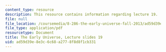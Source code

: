 ```yaml
---
content_type: resource
description: This resource contains information regarding lecture 19.
file: null
file_location: /coursemedia/8-286-the-early-universe-fall-2013/ad59d39e8e3c6c68a2778f8d8f1cb331_MIT8_286F13_lec19.pdf
file_type: application/pdf
resourcetype: Document
title: The Early Universe, Lecture slides 19
uid: ad59d39e-8e3c-6c68-a277-8f8d8f1cb331
---
```

